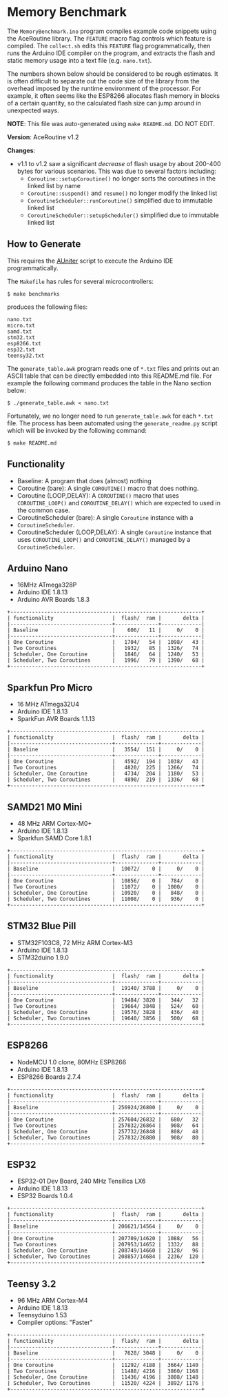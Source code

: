 # Memory Benchmark

The `MemoryBenchmark.ino` program compiles example code snippets using the
AceRoutine library. The `FEATURE` macro flag controls which feature is compiled.
The `collect.sh` edits this `FEATURE` flag programmatically, then runs the
Arduino IDE compiler on the program, and extracts the flash and static memory
usage into a text file (e.g. `nano.txt`).

The numbers shown below should be considered to be rough estimates. It is often
difficult to separate out the code size of the library from the overhead imposed
by the runtime environment of the processor. For example, it often seems like
the ESP8266 allocates flash memory in blocks of a certain quantity, so the
calculated flash size can jump around in unexpected ways.

**NOTE**: This file was auto-generated using `make README.md`. DO NOT EDIT.

**Version**: AceRoutine v1.2

**Changes**:

* v1.1 to v1.2 saw a significant *decrease* of flash usage by about 200-400
  bytes for various scenarios. This was due to several factors including:
    * `Coroutine::setupCoroutine()` no longer sorts the coroutines in the linked
      list by name
    * `Coroutine::suspend()` and `resume()` no longer modify the linked list
    * `CoroutineScheduler::runCoroutine()` simplified due to immutable
      linked list
    * `CoroutineScheduler::setupScheduler()` simplified due to immutable linked
      list

## How to Generate

This requires the [AUniter](https://github.com/bxparks/AUniter) script
to execute the Arduino IDE programmatically.

The `Makefile` has rules for several microcontrollers:

```
$ make benchmarks
```
produces the following files:

```
nano.txt
micro.txt
samd.txt
stm32.txt
esp8266.txt
esp32.txt
teensy32.txt
```

The `generate_table.awk` program reads one of `*.txt` files and prints out an
ASCII table that can be directly embedded into this README.md file. For example
the following command produces the table in the Nano section below:

```
$ ./generate_table.awk < nano.txt
```

Fortunately, we no longer need to run `generate_table.awk` for each `*.txt`
file. The process has been automated using the `generate_readme.py` script which
will be invoked by the following command:
```
$ make README.md
```

## Functionality

* Baseline: A program that does (almost) nothing
* Coroutine (bare): A single `COROUTINE()` macro that does nothing.
* Coroutine (LOOP,DELAY): A `COROUTINE()` macro that uses `COROUTINE_LOOP()`
  and `COROUTINE_DELAY()` which are expected to used in the common case.
* CoroutineScheduler (bare): A single `Coroutine` instance with a
* `CoroutineScheduler`.
* CoroutineScheduler (LOOP,DELAY): A single `Coroutine` instance that
  uses `COROUTINE_LOOP()` and `COROUTINE_DELAY()` managed by a
  `CoroutineScheduler`.

## Arduino Nano

* 16MHz ATmega328P
* Arduino IDE 1.8.13
* Arduino AVR Boards 1.8.3

```
+--------------------------------------------------------------+
| functionality                   |  flash/  ram |       delta |
|---------------------------------+--------------+-------------|
| Baseline                        |    606/   11 |     0/    0 |
|---------------------------------+--------------+-------------|
| One Coroutine                   |   1704/   54 |  1098/   43 |
| Two Coroutines                  |   1932/   85 |  1326/   74 |
| Scheduler, One Coroutine        |   1846/   64 |  1240/   53 |
| Scheduler, Two Coroutines       |   1996/   79 |  1390/   68 |
+--------------------------------------------------------------+

```

## Sparkfun Pro Micro

* 16 MHz ATmega32U4
* Arduino IDE 1.8.13
* SparkFun AVR Boards 1.1.13

```
+--------------------------------------------------------------+
| functionality                   |  flash/  ram |       delta |
|---------------------------------+--------------+-------------|
| Baseline                        |   3554/  151 |     0/    0 |
|---------------------------------+--------------+-------------|
| One Coroutine                   |   4592/  194 |  1038/   43 |
| Two Coroutines                  |   4820/  225 |  1266/   74 |
| Scheduler, One Coroutine        |   4734/  204 |  1180/   53 |
| Scheduler, Two Coroutines       |   4890/  219 |  1336/   68 |
+--------------------------------------------------------------+

```

## SAMD21 M0 Mini

* 48 MHz ARM Cortex-M0+
* Arduino IDE 1.8.13
* Sparkfun SAMD Core 1.8.1

```
+--------------------------------------------------------------+
| functionality                   |  flash/  ram |       delta |
|---------------------------------+--------------+-------------|
| Baseline                        |  10072/    0 |     0/    0 |
|---------------------------------+--------------+-------------|
| One Coroutine                   |  10856/    0 |   784/    0 |
| Two Coroutines                  |  11072/    0 |  1000/    0 |
| Scheduler, One Coroutine        |  10920/    0 |   848/    0 |
| Scheduler, Two Coroutines       |  11008/    0 |   936/    0 |
+--------------------------------------------------------------+

```

## STM32 Blue Pill

* STM32F103C8, 72 MHz ARM Cortex-M3
* Arduino IDE 1.8.13
* STM32duino 1.9.0

```
+--------------------------------------------------------------+
| functionality                   |  flash/  ram |       delta |
|---------------------------------+--------------+-------------|
| Baseline                        |  19140/ 3788 |     0/    0 |
|---------------------------------+--------------+-------------|
| One Coroutine                   |  19484/ 3820 |   344/   32 |
| Two Coroutines                  |  19664/ 3848 |   524/   60 |
| Scheduler, One Coroutine        |  19576/ 3828 |   436/   40 |
| Scheduler, Two Coroutines       |  19640/ 3856 |   500/   68 |
+--------------------------------------------------------------+

```

## ESP8266

* NodeMCU 1.0 clone, 80MHz ESP8266
* Arduino IDE 1.8.13
* ESP8266 Boards 2.7.4

```
+--------------------------------------------------------------+
| functionality                   |  flash/  ram |       delta |
|---------------------------------+--------------+-------------|
| Baseline                        | 256924/26800 |     0/    0 |
|---------------------------------+--------------+-------------|
| One Coroutine                   | 257604/26832 |   680/   32 |
| Two Coroutines                  | 257832/26864 |   908/   64 |
| Scheduler, One Coroutine        | 257732/26848 |   808/   48 |
| Scheduler, Two Coroutines       | 257832/26880 |   908/   80 |
+--------------------------------------------------------------+

```

## ESP32

* ESP32-01 Dev Board, 240 MHz Tensilica LX6
* Arduino IDE 1.8.13
* ESP32 Boards 1.0.4

```
+--------------------------------------------------------------+
| functionality                   |  flash/  ram |       delta |
|---------------------------------+--------------+-------------|
| Baseline                        | 206621/14564 |     0/    0 |
|---------------------------------+--------------+-------------|
| One Coroutine                   | 207709/14620 |  1088/   56 |
| Two Coroutines                  | 207953/14652 |  1332/   88 |
| Scheduler, One Coroutine        | 208749/14660 |  2128/   96 |
| Scheduler, Two Coroutines       | 208857/14684 |  2236/  120 |
+--------------------------------------------------------------+

```

## Teensy 3.2

* 96 MHz ARM Cortex-M4
* Arduino IDE 1.8.13
* Teensyduino 1.53
* Compiler options: "Faster"

```
+--------------------------------------------------------------+
| functionality                   |  flash/  ram |       delta |
|---------------------------------+--------------+-------------|
| Baseline                        |   7628/ 3048 |     0/    0 |
|---------------------------------+--------------+-------------|
| One Coroutine                   |  11292/ 4188 |  3664/ 1140 |
| Two Coroutines                  |  11488/ 4216 |  3860/ 1168 |
| Scheduler, One Coroutine        |  11436/ 4196 |  3808/ 1148 |
| Scheduler, Two Coroutines       |  11520/ 4224 |  3892/ 1176 |
+--------------------------------------------------------------+

```

